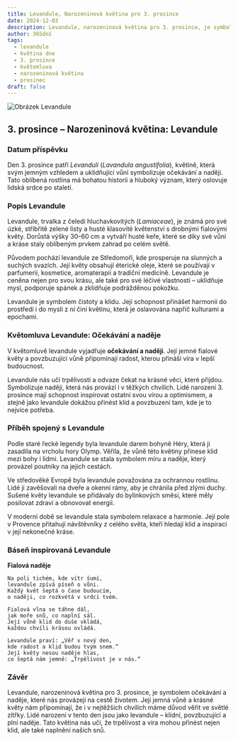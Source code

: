 ```yaml
---
title: Levandule, Narozeninová květina pro 3. prosince
date: 2024-12-03
description: Levandule, narozeninová květina pro 3. prosince, je symbolem Očekávání a naděje. Objevte její jedinečný význam, fascinující příběhy a poezii, která oslavuje její krásu.
author: 365dní
tags:
  - levandule
  - květina dne
  - 3. prosince
  - květomluva
  - narozeninová květina
  - prosinec
draft: false
---
```


![Obrázek Levandule](https://cdn.pixabay.com/photo/2021/06/29/18/51/lavender-6374964_1280.jpg#center)

## 3. prosince – Narozeninová květina: Levandule

### Datum příspěvku

Den 3. prosince patří _Levanduli_ (_Lavandula angustifolia_), květině, která svým jemným vzhledem a uklidňující vůní symbolizuje očekávání a naději. Tato oblíbená rostlina má bohatou historii a hluboký význam, který oslovuje lidská srdce po staletí.

### Popis Levandule

Levandule, trvalka z čeledi hluchavkovitých (_Lamiaceae_), je známá pro své úzké, stříbřitě zelené listy a husté klasovité květenství s drobnými fialovými květy. Dorůstá výšky 30–60 cm a vytváří husté keře, které se díky své vůni a kráse staly oblíbeným prvkem zahrad po celém světě.

Původem pochází levandule ze Středomoří, kde prosperuje na slunných a suchých svazích. Její květy obsahují éterické oleje, které se používají v parfumerii, kosmetice, aromaterapii a tradiční medicíně. Levandule je ceněna nejen pro svou krásu, ale také pro své léčivé vlastnosti – uklidňuje mysl, podporuje spánek a zklidňuje podrážděnou pokožku.

Levandule je symbolem čistoty a klidu. Její schopnost přinášet harmonii do prostředí i do mysli z ní činí květinu, která je oslavována napříč kulturami a epochami.

### Květomluva Levandule: Očekávání a naděje

V květomluvě levandule vyjadřuje **očekávání a naději**. Její jemné fialové květy a povzbuzující vůně připomínají radost, kterou přináší víra v lepší budoucnost.

Levandule nás učí trpělivosti a odvaze čekat na krásné věci, které přijdou. Symbolizuje naději, která nás provází i v těžkých chvílích. Lidé narození 3. prosince mají schopnost inspirovat ostatní svou vírou a optimismem, a stejně jako levandule dokážou přinést klid a povzbuzení tam, kde je to nejvíce potřeba.

### Příběh spojený s Levandule

Podle staré řecké legendy byla levandule darem bohyně Héry, která ji zasadila na vrcholu hory Olymp. Věřila, že vůně této květiny přinese klid mezi bohy i lidmi. Levandule se stala symbolem míru a naděje, který provázel poutníky na jejich cestách.

Ve středověké Evropě byla levandule považována za ochrannou rostlinu. Lidé ji zavěšovali na dveře a okenní rámy, aby je chránila před zlými duchy. Sušené květy levandule se přidávaly do bylinkových směsí, které měly posilovat zdraví a obnovovat energii.

V moderní době se levandule stala symbolem relaxace a harmonie. Její pole v Provence přitahují návštěvníky z celého světa, kteří hledají klid a inspiraci v její nekonečné kráse.

### Báseň inspirovaná Levandule

**Fialová naděje**

```
Na poli tichém, kde vítr šumí,  
levandule zpívá píseň o vůni.  
Každý květ šeptá o čase budoucím,  
o naději, co rozkvétá v srdci tvém.  

Fialová vlna se táhne dál,  
jak moře snů, co naplní sál.  
Její vůně klid do duše vkládá,  
každou chvíli krásou ovládá.  

Levandule praví: „Věř v nový den,  
kde radost a klid budou tvým snem.“  
Její květy nesou naděje hlas,  
co šeptá nám jemně: „Trpělivost je v nás.“  
```

### Závěr

Levandule, narozeninová květina pro 3. prosince, je symbolem očekávání a naděje, které nás provázejí na cestě životem. Její jemná vůně a krásné květy nám připomínají, že i v nejtěžších chvílích máme důvod věřit ve světlé zítřky. Lidé narození v tento den jsou jako levandule – klidní, povzbuzující a plní naděje. Tato květina nás učí, že trpělivost a víra mohou přinést nejen klid, ale také naplnění našich snů.